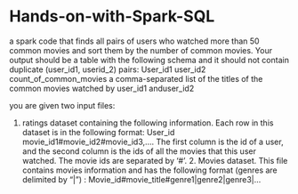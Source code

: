 # Hands-on-with-Spark-SQL

 a spark code that finds all pairs of users who watched more than 50 common movies and sort them by the number of common movies. Your output should be a table with the following schema and it should not contain duplicate (user_id1, userid_2) pairs: User_id1 user_id2 count_of_common_movies a comma-separated list of the titles of the common movies watched by user_id1 anduser_id2 


 you are given two input files: 
1. ratings dataset containing the following information. Each row in this dataset is in the following format:
User_id movie_id1#movie_id2#movie_id3,…. 
The first column is the id of a user, and the second column is the ids of all the movies that this user watched. The movie ids are separated by ‘#’. 2. Movies dataset. This file contains movies information and has the following format (genres are delimited by “|”) :
Movie_id#movie_title#genre1|genre2|genre3|…
